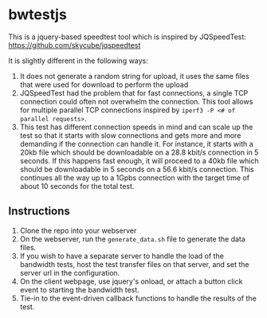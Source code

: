# bwtestjs
This is a jquery-based speedtest tool which is inspired by JQSpeedTest: https://github.com/skycube/jqspeedtest

It is slightly different in the following ways:

1. It does not generate a random string for upload, it uses the same files that
were used for download to perform the upload
2. JQSpeedTest had the problem that for fast connections, a single TCP
connection could often not overwhelm the connection. This tool allows for
multiple parallel TCP connections inspired by
`iperf3 -P <# of parallel requests>`.
3. This test has different connection speeds in mind and can scale up the test
so that it starts with slow connections and gets more and more demanding if the connection can handle it. For instance, it starts with a 20kb file which should
be downloadable on a 28.8 kbit/s connection in 5 seconds. If this happens fast
enough, it will proceed to a 40kb file which should be downloadable in 5 seconds
on a 56.6 kbit/s connection. This continues all the way up to a 1Gpbs connection
with the target time of about 10 seconds for the total test.

## Instructions
1. Clone the repo into your webserver
2. On the webserver, run the `generate_data.sh` file to generate the data files.
3. If you wish to have a separate server to handle the load of the bandwidth
tests, host the test transfer files on that server, and set the server url
in the configuration.
4. On the client webpage, use jquery's onload, or attach a button click event
to starting the bandwidth test.
5. Tie-in to the event-driven callback functions to handle the results of the
test.
